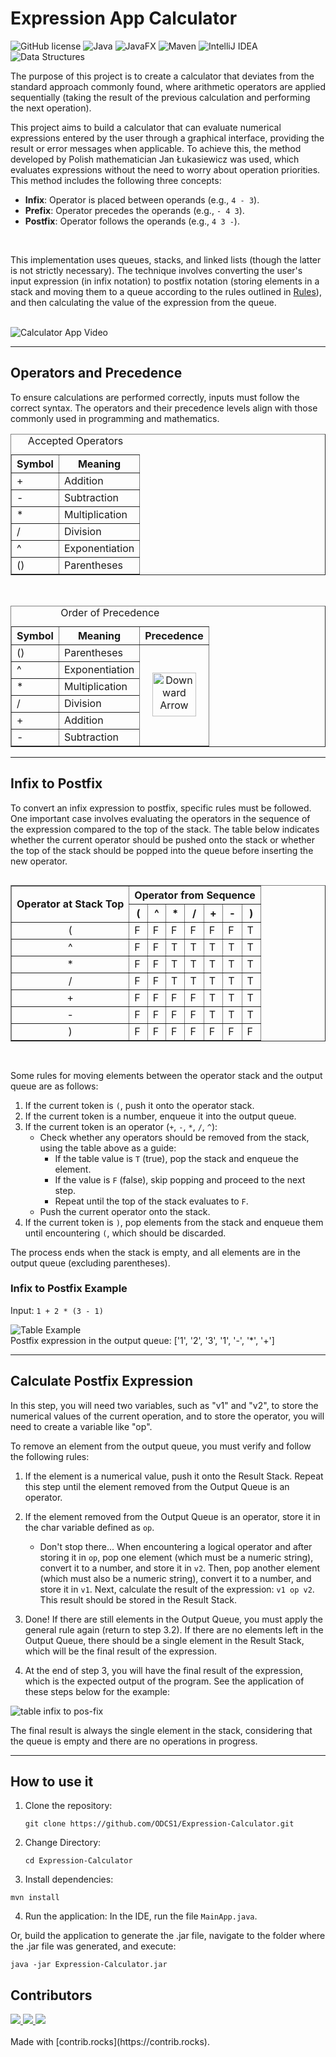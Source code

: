 # Expression App Calculator

![GitHub license](https://img.shields.io/github/license/ODCS1/Expression-Calculator?style=flat-square)
![Java](https://img.shields.io/badge/Java-007396?style=flat-square&logo=java&logoColor=white)
![JavaFX](https://img.shields.io/badge/JavaFX-3776AB?style=flat-square&logoColor=white)
![Maven](https://img.shields.io/badge/Maven-Build-blue)
![IntelliJ IDEA](https://img.shields.io/badge/IntelliJ%20IDEA-000000?style=flat-square&logo=intellijidea&logoColor=white)
![Data Structures](https://img.shields.io/badge/Data%20Structures-FF9900?style=flat-square&logoColor=white)

The purpose of this project is to create a calculator that deviates from the standard approach commonly found, where arithmetic operators are applied sequentially (taking the result of the previous calculation and performing the next operation).

This project aims to build a calculator that can evaluate numerical expressions entered by the user through a graphical interface, providing the result or error messages when applicable. To achieve this, the method developed by Polish mathematician Jan Łukasiewicz was used, which evaluates expressions without the need to worry about operation priorities. This method includes the following three concepts:

- **Infix**: Operator is placed between operands (e.g., `4 - 3`).
- **Prefix**: Operator precedes the operands (e.g., `- 4 3`).
- **Postfix**: Operator follows the operands (e.g., `4 3 -`).

<br>

This implementation uses queues, stacks, and linked lists (though the latter is not strictly necessary). The technique involves converting the user's input expression (in infix notation) to postfix notation (storing elements in a stack and moving them to a queue according to the rules outlined in [Rules](#rules)), and then calculating the value of the expression from the queue.

<br>
<div style="max-width: 800px; margin: 0 auto;">
  <img src="./readme-assets/calculator-app-video.gif" alt="Calculator App Video" style="max-width: 100%; height: auto;"/>
</div>

---

## Operators and Precedence
To ensure calculations are performed correctly, inputs must follow the correct syntax. The operators and their precedence levels align with those commonly used in programming and mathematics.

<table border="1" cellspacing="0" cellpadding="5">
    <caption>Accepted Operators</caption>
    <thead>
        <tr>
            <th>Symbol</th>
            <th>Meaning</th>
        </tr>
    </thead>
    <tbody>
        <tr>
            <td>+</td>
            <td>Addition</td>
        </tr>
        <tr>
            <td>-</td>
            <td>Subtraction</td>
        </tr>
        <tr>
            <td>*</td>
            <td>Multiplication</td>
        </tr>
        <tr>
            <td>/</td>
            <td>Division</td>
        </tr>
        <tr>
            <td>^</td>
            <td>Exponentiation</td>
        </tr>
        <tr>
            <td>()</td>
            <td>Parentheses</td>
        </tr>
    </tbody>
</table>
<br>
<table border="1" cellspacing="0" cellpadding="5">
    <caption>Order of Precedence</caption>
    <thead>
        <tr>
            <th>Symbol</th>
            <th>Meaning</th>
            <th rowspan="6">Precedence</th>
        </tr>
    </thead>
    <tbody>
        <tr>
            <td>()</td>
            <td>Parentheses</td>
            <td rowspan="6" style="text-align: center; vertical-align: middle;">
            <img src="./readme-assets/bottom-arrow.png" alt="Downward Arrow" style="width: 70px; height: auto;">
        </td>
        </tr>
        <tr>
            <td>^</td>
            <td>Exponentiation</td>
        </tr>
        <tr>
            <td>*</td>
            <td>Multiplication</td>
        </tr>
        <tr>
            <td>/</td>
            <td>Division</td>
        </tr>
        <tr>
            <td>+</td>
            <td>Addition</td>
        </tr>
        <tr>
            <td>-</td>
            <td>Subtraction</td>
        </tr>
    </tbody>
</table>

---

## Infix to Postfix

To convert an infix expression to postfix, specific rules must be followed. One important case involves evaluating the operators in the sequence of the expression compared to the top of the stack. The table below indicates whether the current operator should be pushed onto the stack or whether the top of the stack should be popped into the queue before inserting the new operator.

<div style="display: flex; justify-content: center; margin-bottom: 30px">
    <table border="1" cellspacing="0" cellpadding="5">
        <thead>
            <tr>
                <th rowspan="2">Operator at Stack Top</th>
                <th colspan="7">Operator from Sequence</th>
            </tr>
            <tr>
                <th>(</th>
                <th>^</th>
                <th>*</th>
                <th>/</th>
                <th>+</th>
                <th>-</th>
                <th>)</th>
            </tr>
        </thead>
        <tbody>
            <tr>
                <td style="text-align: center;">(</td>
                <td>F</td>
                <td>F</td>
                <td>F</td>
                <td>F</td>
                <td>F</td>
                <td>F</td>
                <td>T</td>
            </tr>
            <tr>
                <td style="text-align: center;">^</td>
                <td>F</td>
                <td>F</td>
                <td>T</td>
                <td>T</td>
                <td>T</td>
                <td>T</td>
                <td>T</td>
            </tr>
            <tr>
                <td style="text-align: center;">*</td>
                <td>F</td>
                <td>F</td>
                <td>T</td>
                <td>T</td>
                <td>T</td>
                <td>T</td>
                <td>T</td>
            </tr>
            <tr>
                <td style="text-align: center;">/</td>
                <td>F</td>
                <td>F</td>
                <td>T</td>
                <td>T</td>
                <td>T</td>
                <td>T</td>
                <td>T</td>
            </tr>
            <tr>
                <td style="text-align: center;">+</td>
                <td>F</td>
                <td>F</td>
                <td>F</td>
                <td>F</td>
                <td>T</td>
                <td>T</td>
                <td>T</td>
            </tr>
            <tr>
                <td style="text-align: center;">-</td>
                <td>F</td>
                <td>F</td>
                <td>F</td>
                <td>F</td>
                <td>T</td>
                <td>T</td>
                <td>T</td>
            </tr>
            <tr>
                <td style="text-align: center;">)</td>
                <td>F</td>
                <td>F</td>
                <td>F</td>
                <td>F</td>
                <td>F</td>
                <td>F</td>
                <td>F</td>
            </tr>
        </tbody>
    </table>
</div>

Some rules for moving elements between the operator stack and the output queue are as follows:

1. If the current token is `(`, push it onto the operator stack.
2. If the current token is a number, enqueue it into the output queue.
3. If the current token is an operator (`+`, `-`, `*`, `/`, `^`):
    - Check whether any operators should be removed from the stack, using the table above as a guide:
        - If the table value is `T` (true), pop the stack and enqueue the element.
        - If the value is `F` (false), skip popping and proceed to the next step.
        - Repeat until the top of the stack evaluates to `F`.
    - Push the current operator onto the stack.
4. If the current token is `)`, pop elements from the stack and enqueue them until encountering `(`, which should be discarded.

The process ends when the stack is empty, and all elements are in the output queue (excluding parentheses).

### Infix to Postfix Example

Input: `1 + 2 * (3 - 1)`

<img src="./readme-assets/table1.png" alt="Table Example">
<br>
Postfix expression in the output queue: ['1', '2', '3', '1', '-', '*', '+']

---
## Calculate Postfix Expression
In this step, you will need two variables, such as "v1" and "v2", to store the numerical values of the current operation, and to store the operator, you will need to create a variable like "op".

To remove an element from the output queue, you must verify and follow the following rules:

1. If the element is a numerical value, push it onto the Result Stack. Repeat this step until the element removed from the Output Queue is an operator.

2. If the element removed from the Output Queue is an operator, store it in the char variable defined as `op`.

    - Don't stop there... When encountering a logical operator and after storing it in `op`, pop one element (which must be a numeric string), convert it to a number, and store it in `v2`. Then, pop another element (which must also be a numeric string), convert it to a number, and store it in `v1`. Next, calculate the result of the expression: `v1 op v2`. This result should be stored in the Result Stack.

3. Done! If there are still elements in the Output Queue, you must apply the general rule again (return to step 3.2). If there are no elements left in the Output Queue, there should be a single element in the Result Stack, which will be the final result of the expression.

4. At the end of step 3, you will have the final result of the expression, which is the expected output of the program. See the application of these steps below for the example:

<img src="./readme-assets/table2.png" alt="table infix to pos-fix">

The final result is always the single element in the stack, considering that the queue is empty and there are no operations in progress.

---

## How to use it

1. Clone the repository:
    ```
    git clone https://github.com/ODCS1/Expression-Calculator.git
    ```
2. Change Directory:
    ```
    cd Expression-Calculator
    ```
3. Install dependencies:
 ```
 mvn install
 ```
4. Run the application:
In the IDE, run the file `MainApp.java`.

Or, build the application to generate the .jar file, navigate to the folder where the .jar file was generated, and execute:
 ```
 java -jar Expression-Calculator.jar
 ```

## Contributors

<div>
 <a href="https://github.com/ODCS1">
     <img src="https://contrib.rocks/image?repo=ODCS1/Expression-Calculator" />
 </a>
 <a href="https://github.com/guixsilva">
     <img src="https://contrib.rocks/image?repo=guixsilva/guixsilva" />
 </a>
 <a href="https://github.com/vijcoelho">
     <img src="https://contrib.rocks/image?repo=vijcoelho/java" />
 </a>
</div>
<br>
Made with [contrib.rocks](https://contrib.rocks).
